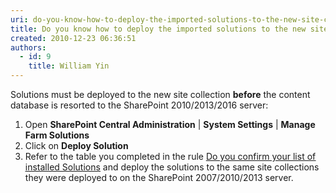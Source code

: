 ```yaml
---
uri: do-you-know-how-to-deploy-the-imported-solutions-to-the-new-site-collection
title: Do you know how to deploy the imported solutions to the new site collection
created: 2010-12-23 06:36:51
authors:
  - id: 9
    title: William Yin
---
```





<span class='intro'> 
  <p>​Solutions must be deployed to the new site collection <b>before</b> the content database is resorted to the SharePoint 2010/2013/2016&#160;server&#58;<br>
</p>
<ol>
    <li>Open <b>SharePoint Central Administration</b> | <b>System Settings</b> | <b>Manage Farm Solutions</b></li>
    <li>Click on <b>Deploy Solution</b></li>
    <li>Refer to the table you completed in the rule <span style="text-decoration&#58;underline;"><a href="/Pages/Do-you-confirm-your-list-of-installed-SharePoint-2007-Solutions.aspx"><span style="text-decoration&#58;underline;">Do you confirm your list of installed Solutions</span></a></span> and deploy the solutions to the same site collections they were deployed to on the SharePoint 2007/2010/2013​​&#160;server.</li>
</ol>
 </span>





